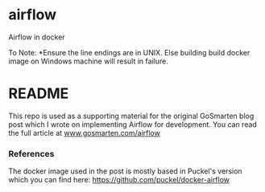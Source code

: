 # airflow
Airflow in docker


To Note:
*Ensure the line endings are in UNIX. Else building build docker image on Windows machine will result in failure.


# README

This repo is used as a supporting material for the original GoSmarten blog post which I wrote on implementing Airflow for development.
You can read the full article at www.gosmarten.com/airflow


### References

The docker image used in the post is mostly based in Puckel's version which you can find here:
https://github.com/puckel/docker-airflow